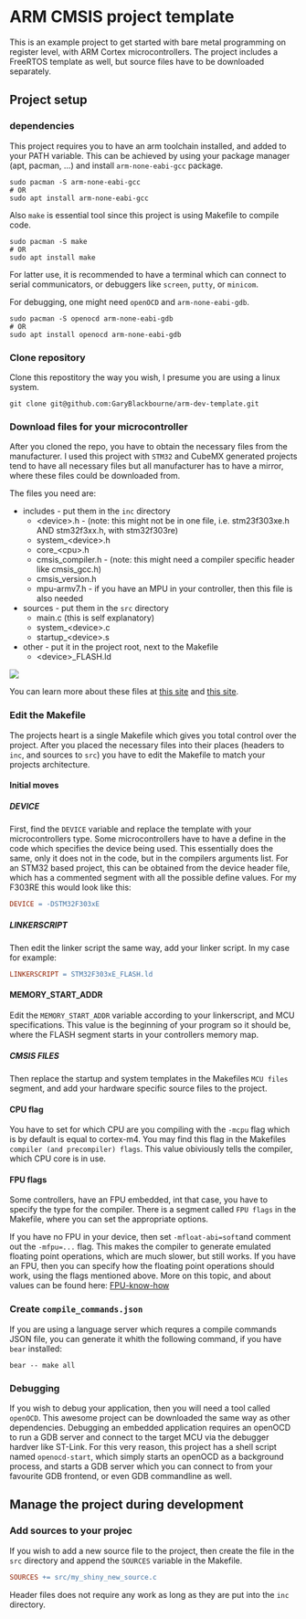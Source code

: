# ARM CMSIS project template

This is an example project to get started with bare metal programming on register level, with ARM Cortex microcontrollers. The project includes a FreeRTOS template as well, but source files have to be downloaded separately.

## Project setup

### dependencies

This project requires you to have an arm toolchain installed, and added to your PATH variable. This can be achieved by using your package manager (apt, pacman, ...) and install `arm-none-eabi-gcc` package.

``` shell
sudo pacman -S arm-none-eabi-gcc
# OR
sudo apt install arm-none-eabi-gcc
```

Also `make` is essential tool since this project is using Makefile to compile code.

``` shell
sudo pacman -S make
# OR
sudo apt install make
```

For latter use, it is recommended to have a terminal which can connect to serial communicators, or debuggers like `screen`, `putty`, or `minicom`.

For debugging, one might need `openOCD` and `arm-none-eabi-gdb`.

``` Shell
sudo pacman -S openocd arm-none-eabi-gdb
# OR
sudo apt install openocd arm-none-eabi-gdb
```

### Clone repository

Clone this repostitory the way you wish, I presume you are using a linux system.

```
git clone git@github.com:GaryBlackbourne/arm-dev-template.git
```

### Download files for your microcontroller

After you cloned the repo, you have to obtain the necessary files from the manufacturer. I used this project with `STM32` and CubeMX generated projects tend to have all necessary files but all manufacturer has to have a mirror, where these files could be downloaded from.

The files you need are:
- includes - put them in the `inc` directory
  - \<device\>.h - (note: this might not be in one file, i.e. stm23f303xe.h AND stm32f3xx.h, with stm32f303re)
  - system_\<device\>.h 
  - core_\<cpu\>.h
  - cmsis_compiler.h - (note: this might need a compiler specific header like cmsis_gcc.h)
  - cmsis_version.h 
  - mpu-armv7.h - if you have an MPU in your controller, then this file is also needed
- sources - put them in the `src` directory
  - main.c (this is self explanatory)
  - system_\<device\>.c 
  - startup_\<device\>.s
- other - put it in the project root, next to the Makefile
  - \<device\>_FLASH.ld

![](https://www.keil.com/pack/doc/cmsis/Core/html/CMSIS_CORE_Files.png)

You can learn more about these files at [this site](https://arm-software.github.io/CMSIS_5/Core/html/using_pg.html) and [this site](https://www.keil.com/pack/doc/cmsis/Core/html/templates_pg.html).

### Edit the Makefile

The projects heart is a single Makefile which gives you total control over the project. After you placed the necessary files 
into their places (headers to `inc`, and sources to `src`) you have to edit the Makefile to match your projects architecture.

#### Initial moves

##### DEVICE
First, find the `DEVICE` variable and replace the template with your microcontrollers type. Some microcontrollers have to have a define in the code which specifies the device being used. This essentially does the same, only it does not in the code, but in the compilers arguments list. For an STM32 based project, this can be obtained from the device header file, which has a commented segment with all the possible define values. For my F303RE this would look like this:

``` Makefile
DEVICE = -DSTM32F303xE
```

##### LINKERSCRIPT
Then edit the linker script the same way, add your linker script. In my case for example:

``` Makefile
LINKERSCRIPT = STM32F303xE_FLASH.ld
```

#### MEMORY_START_ADDR
Edit the `MEMORY_START_ADDR` variable according to your linkerscript, and MCU specifications. This value is the beginning of your program so it should be, where the FLASH segment starts in your controllers memory map.

##### CMSIS FILES
Then replace the startup and system templates in the Makefiles `MCU files` segment, and add your hardware specific source files to the project.

#### CPU flag
You have to set for which CPU are you compiling with the `-mcpu` flag which is by default is equal to cortex-m4. You may find this flag in the Makefiles `compiler (and precompiler) flags`. This value obiviously tells the compiler, which CPU core is in use.

#### FPU flags
Some controllers, have an FPU embedded, int that case, you have to specify the type for the compiler. There is a segment called `FPU flags` in the Makefile, where you can set the appropriate options.

If you have no FPU in your device, then set `-mfloat-abi=soft`and comment out the `-mfpu=...` flag. This 
makes the compiler to generate emulated floating point operations, which are much slower, but still works. 
If you have an FPU, then you can specify how the floating point operations should work, using the flags mentioned above. 
More on this topic, and about values can be found here: [FPU-know-how](https://embeddedartistry.com/blog/2017/10/11/demystifying-arm-floating-point-compiler-options/)



### Create `compile_commands.json`

If you are using a language server which requres a compile commands JSON file, you can generate it whith the following command, if you have `bear` installed:

```
bear -- make all
```
### Debugging

If you wish to debug your application, then you will need a tool called `openOCD`. This awesome project can be downloaded the same way as other dependencies. Debugging an embedded application requires an openOCD to run a GDB server and connect to the target MCU via the debugger hardver like ST-Link. For this very reason, this project has a shell script named `openocd-start`, which simply starts an openOCD as a background process, and starts a GDB server which you can connect to from your favourite GDB frontend, or even GDB commandline as well.

## Manage the project during development

### Add sources to your projec
If you wish to add a new source file to the project, then create the file in the `src` directory and append the `SOURCES` variable in the Makefile. 

``` Makefile
SOURCES += src/my_shiny_new_source.c
```

Header files does not require any work as long as they are put into the `inc` directory.
